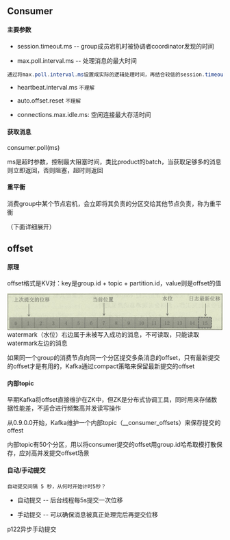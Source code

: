 ## Consumer

#### 主要参数

- session.timeout.ms -- group成员宕机时被协调者coordinator发现的时间

- max.poll.interval.ms -- 处理消息的最大时间

```java
通过将max.poll.interval.ms设置成实际的逻辑处理时间，再结合较低的session.timeout.ms参数值，consumer group 既实现了快速的 consumer 崩溃检测，也保证了复杂的事件处理逻辑不会造成不必要的 rebalance
```

- heartbeat.interval.ms `不理解`

- auto.offset.reset `不理解`

- connections.max.idle.ms: 空闲连接最大存活时间



#### 获取消息

consumer.poll(ms)

ms是超时参数，控制最大阻塞时间，类比product的batch，当获取足够多的消息则立即返回，否则阻塞，超时则返回



#### 重平衡

消费group中某个节点宕机，会立即将其负责的分区交给其他节点负责，称为重平衡

（下面详细展开）









## offset

#### 原理

offset格式是KV对：key是group.id + topic + partition.id，value则是offset的值

<img src=".\pic\各种offset.jpg" style="zoom:80%; float:left" />

watermark（水位）右边属于未被写入成功的消息，不可读取，只能读取watermark左边的消息

如果同一个group的消费节点向同一个分区提交多条消息的offset，只有最新提交的offset才是有用的，Kafka通过compact策略来保留最新提交的offset



#### 内部topic

早期Kafka将offset直接维护在ZK中，但ZK是分布式协调工具，同时用来存储数据性能差，不适合进行频繁高并发读写操作

从0.9.0.0开始，Kafka维护一个内部topic（__consumer_offsets）来保存提交的offest

内部topic有50个分区，用以将consumer提交的offset用group.id哈希取模打散保存，应对高并发提交offset场景



#### 自动/手动提交

`自动提交间隔 5 秒，从何时开始计时5秒？`

- 自动提交 -- 后台线程每5s提交一次位移

- 手动提交 -- 可以确保消息被真正处理完后再提交位移



p122异步手动提交
